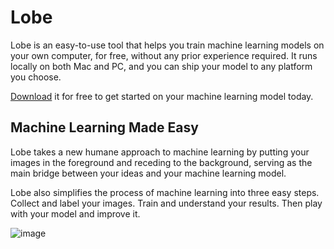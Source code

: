 # Lobe
Lobe is an easy-to-use tool that helps you train machine learning models on your own computer, for free, without any prior experience required. It runs locally on both Mac and PC, and you can ship your model to any platform you choose. 

[Download](https://aka.ms/DownloadLobe) it for free to get started on your machine learning model today.

## Machine Learning Made Easy
Lobe takes a new humane approach to machine learning by putting your images in the foreground and receding to the background, serving as the main bridge between your ideas and your machine learning model.

Lobe also simplifies the process of machine learning into three easy steps. Collect and label your images. Train and understand your results. Then play with your model and improve it.

![image](https://user-images.githubusercontent.com/249027/179851545-2b1601c2-6225-468a-b415-1fdfe3acb35b.png)
